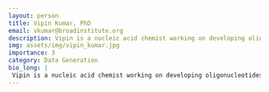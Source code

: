 ```yaml
---
layout: person
title: Vipin Kumar, PhD
email: vkumar@broadinstitute.org
description: Vipin is a nucleic acid chemist working on developing oligonucleotides for spatial transcriptomic technology. In addition, he also works on developing artificial oligonucleotides and their application ...
img: assets/img/vipin_kumar.jpg
importance: 3
category: Data Generation
bio_long: |
 Vipin is a nucleic acid chemist working on developing oligonucleotides for spatial transcriptomic technology. In addition, he also works on developing artificial oligonucleotides and their application in biology. He obtained his Ph.D. from IIT Madras, India in the research area of chemical biology of nucleic acids. He was a postdoctoral fellow at Aarhus University and SUNY Binghamton. Currently, he is working with Evan Macosko at the Stanley Center for Psychiatric Research at Broad Institute.
---
```

